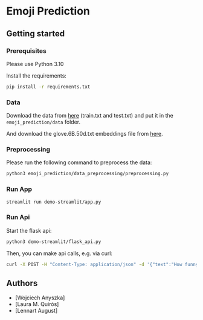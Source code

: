 # Emoji Prediction

## Getting started

### Prerequisites

Please use Python 3.10

Install the requirements:

```bash
pip install -r requirements.txt
```

### Data

Download the data from [here](https://www.kaggle.com/datasets/rexhaif/emojifydata-en)
(train.txt and test.txt) and put it in the `emoji_prediction/data` folder.

And download the glove.6B.50d.txt embeddings file from [here](https://nlp.stanford.edu/projects/glove/).

### Preprocessing

Please run the following command to preprocess the data:

```bash
python3 emoji_prediction/data_preprocessing/preprocessing.py
```

### Run App

```bash
streamlit run demo-streamlit/app.py
```

### Run Api

Start the flask api:

```bash
python3 demo-streamlit/flask_api.py
```

Then, you can make api calls, e.g. via curl:

```bash
curl -X POST -H "Content-Type: application/json" -d '{"text":"How funny", "chosen_model": "Naive Bayes", "index": 2}' http://127.0.0.1:5000/predict
```

## Authors

- [Wojciech Anyszka]
- [Laura M. Quirós]
- [Lennart August]
